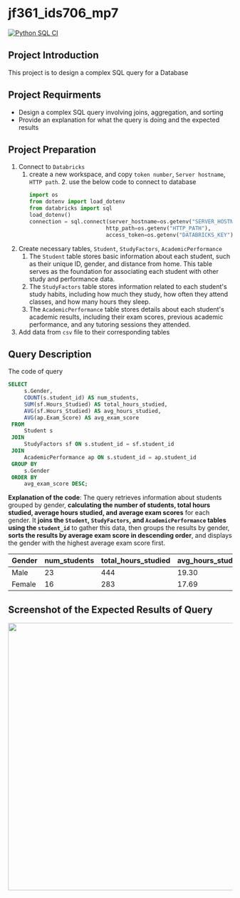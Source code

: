 # jf361_ids706_mp7
[![Python SQL CI](https://github.com/siyiia/jf361_ids706_mp6/actions/workflows/cicd.yml/badge.svg)](https://github.com/siyiia/jf361_ids706_mp6/actions/workflows/cicd.yml)

## Project Introduction
This project is to design a complex SQL query for a Database


## Project Requirments
- Design a complex SQL query involving joins, aggregation, and sorting
- Provide an explanation for what the query is doing and the expected results

## Project Preparation
1. Connect to `Databricks`
   1. create a new workspace, and copy `token number`, `Server hostname`, `HTTP path`.
      2. use the below code to connect to database
      ```python
      import os
      from dotenv import load_dotenv
      from databricks import sql
      load_dotenv()
      connection = sql.connect(server_hostname=os.getenv("SERVER_HOSTNAME"),
                              http_path=os.getenv("HTTP_PATH"),
                              access_token=os.getenv("DATABRICKS_KEY"))
      ```
2. Create necessary tables, `Student`, `StudyFactors`, `AcademicPerformance`
   1. The `Student` table stores basic information about each student, such as their unique ID, gender, and distance from home. This table serves as the foundation for associating each student with other study and performance data.
   2. The `StudyFactors` table stores information related to each student's study habits, including how much they study, how often they attend classes, and how many hours they sleep.
   3. The `AcademicPerformance` table stores details about each student's academic results, including their exam scores, previous academic performance, and any tutoring sessions they attended.
3. Add data from `csv` file to their corresponding tables

## Query Description
The code of query
   ```sql
   SELECT 
        s.Gender,
        COUNT(s.student_id) AS num_students,
        SUM(sf.Hours_Studied) AS total_hours_studied,
        AVG(sf.Hours_Studied) AS avg_hours_studied,
        AVG(ap.Exam_Score) AS avg_exam_score
    FROM 
        Student s
    JOIN 
        StudyFactors sf ON s.student_id = sf.student_id
    JOIN 
        AcademicPerformance ap ON s.student_id = ap.student_id
    GROUP BY 
        s.Gender
    ORDER BY 
        avg_exam_score DESC;
   ```
**Explanation of the code**: 
The query retrieves information about students grouped by gender, **calculating the number of students, total hours studied,
average hours studied, and average exam scores** for each gender. It **joins the `Student`, `StudyFactors`, and `AcademicPerformance`
tables using the `student_id`** to gather this data, then groups the results by gender, **sorts the results by average exam score in descending order**, and displays the gender with the highest average exam score first.


| Gender | num_students | total_hours_studied  | avg_hours_studied | avg_exam_score |
|--------|--------------|----------------------|-------------------|----------------|
| Male   | 23           | 444                  | 19.30             | 67.70          |
| Female | 16           | 283                  | 17.69             | 65.12          |


## Screenshot of the Expected Results of Query
<p>
  <img width="600" src="screenshots/result.png" />
</p>
